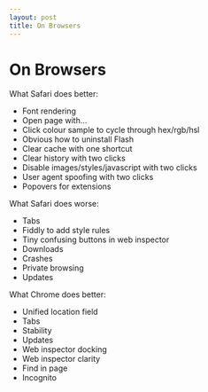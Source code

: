 ```yaml
---
layout: post
title: On Browsers
---
```


# On Browsers

What Safari does better:

- Font rendering
- Open page with…
- Click colour sample to cycle through hex/rgb/hsl
- Obvious how to uninstall Flash
- Clear cache with one shortcut
- Clear history with two clicks
- Disable images/styles/javascript with two clicks
- User agent spoofing with two clicks
- Popovers for extensions

What Safari does worse:

- Tabs
- Fiddly to add style rules
- Tiny confusing buttons in web inspector
- Downloads
- Crashes
- Private browsing
- Updates

What Chrome does better:

- Unified location field
- Tabs
- Stability
- Updates
- Web inspector docking
- Web inspector clarity
- Find in page
- Incognito
